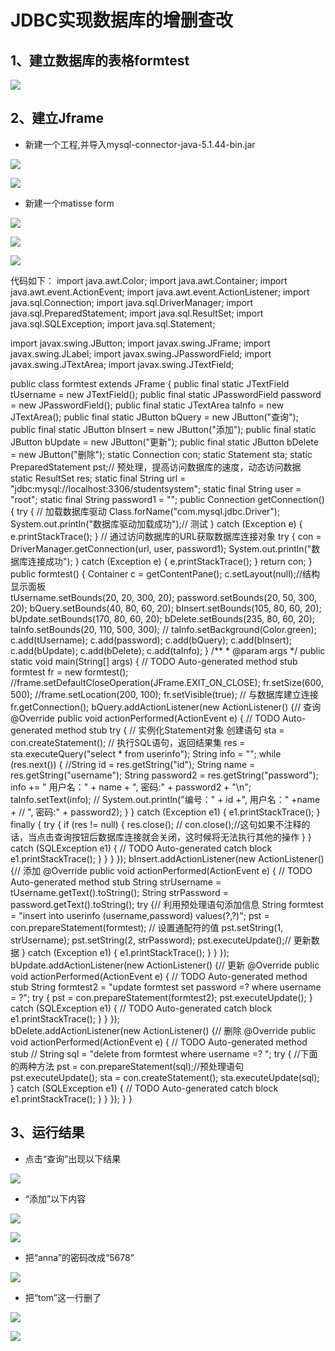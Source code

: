 # JDBC实现数据库的增删查改

## 1、建立数据库的表格formtest

![](1.jpg)

## 2、建立Jframe

* 新建一个工程,并导入mysql-connector-java-5.1.44-bin.jar

![](2.jpg)

![](3.jpg)

* 新建一个matisse form

![](4.jpg)

![](5.jpg)

![](6.jpg)

代码如下：
import java.awt.Color;
import java.awt.Container;
import java.awt.event.ActionEvent;
import java.awt.event.ActionListener;
import java.sql.Connection;
import java.sql.DriverManager;
import java.sql.PreparedStatement;
import java.sql.ResultSet;
import java.sql.SQLException;
import java.sql.Statement;

import javax.swing.JButton;
import javax.swing.JFrame;
import javax.swing.JLabel;
import javax.swing.JPasswordField;
import javax.swing.JTextArea;
import javax.swing.JTextField;

public class formtest extends JFrame {
    public final static JTextField tUsername = new JTextField();
    public final static JPasswordField password = new JPasswordField();
    public final static JTextArea taInfo = new JTextArea();
    public final static JButton bQuery = new JButton("查询");
    public final static JButton bInsert = new JButton("添加");
    public final static JButton bUpdate = new JButton("更新");
    public final static JButton bDelete = new JButton("删除");
    static Connection con;
    static Statement sta;
    static PreparedStatement pst;// 预处理，提高访问数据库的速度，动态访问数据
    static ResultSet res;
    static final String url = "jdbc:mysql://localhost:3306/studentsystem";
    static final String user = "root";
    static final String password1 = "";
    public Connection getConnection() {
        try {
            // 加载数据库驱动
            Class.forName("com.mysql.jdbc.Driver");
            System.out.println("数据库驱动加载成功");// 测试
        } catch (Exception e) {
            e.printStackTrace();
        }
        // 通过访问数据库的URL获取数据库连接对象
        try {
            con = DriverManager.getConnection(url, user, password1);
            System.out.println("数据库连接成功");
        } catch (Exception e) {
            e.printStackTrace();
        }
        return con;
    }
    public formtest() {
        Container c = getContentPane();
        c.setLayout(null);//结构显示面板    
        tUsername.setBounds(20, 20, 300, 20);
        password.setBounds(20, 50, 300, 20);
        bQuery.setBounds(40, 80, 60, 20);
        bInsert.setBounds(105, 80, 60, 20);
        bUpdate.setBounds(170, 80, 60, 20);
        bDelete.setBounds(235, 80, 60, 20);
        taInfo.setBounds(20, 110, 500, 300);
        // taInfo.setBackground(Color.green);
        c.add(tUsername);
        c.add(password);
        c.add(bQuery);
        c.add(bInsert);
        c.add(bUpdate);
        c.add(bDelete);
        c.add(taInfo);
    }
    /**
     * @param args
     */
    public static void main(String[] args) {
        // TODO Auto-generated method stub
        formtest fr = new formtest();
        //frame.setDefaultCloseOperation(JFrame.EXIT_ON_CLOSE);
        fr.setSize(600, 500);
        //frame.setLocation(200, 100);
        fr.setVisible(true);
        // 与数据库建立连接
        fr.getConnection();
        bQuery.addActionListener(new ActionListener() {// 查询
            @Override
            public void actionPerformed(ActionEvent e) {
                // TODO Auto-generated method stub
                try {
                    // 实例化Statement对象  创建语句
                    sta = con.createStatement();
                    // 执行SQL语句，返回结果集
                    res = sta.executeQuery("select * from userinfo");
                    String info = "";
                    while (res.next()) {
                        //String id = res.getString("id");
                        String name = res.getString("username");
                        String password2 = res.getString("password");
                        info +=  " 用户名：" + name + ", 密码:"
                                + password2 + "\n";
                        taInfo.setText(info);
                        // System.out.println("编号：" + id +", 用户名：" +name +
                        // ", 密码:" + password2);
                    }
                } catch (Exception e1) {
                    e1.printStackTrace();
                } finally {
                    try {
                        if (res != null) {
                            res.close();
                            // con.close();//这句如果不注释的话，当点击查询按钮后数据库连接就会关闭，这时候将无法执行其他的操作
                        }
                    } catch (SQLException e1) {
                        // TODO Auto-generated catch block
                        e1.printStackTrace();
                    }
                }
            }
        });
        bInsert.addActionListener(new ActionListener() {// 添加
            @Override
            public void actionPerformed(ActionEvent e) {
                // TODO Auto-generated method stub
                String strUsername = tUsername.getText().toString();
                String strPassword = password.getText().toString();
                try {// 利用预处理语句添加信息
                    String formtest = "insert into userinfo (username,password) values(?,?)";
                    pst = con.prepareStatement(formtest);
                    // 设置通配符的值
                    pst.setString(1, strUsername);
                    pst.setString(2, strPassword);
                    pst.executeUpdate();// 更新数据
                } catch (Exception e1) {
                    e1.printStackTrace();
                }
            }
        });
     bUpdate.addActionListener(new ActionListener() {// 更新
            @Override
            public void actionPerformed(ActionEvent e) {
                // TODO Auto-generated method stub
                String formtest2 = "update formtest set password =? where username = ?";
                try {
                    pst = con.prepareStatement(formtest2);
                    pst.executeUpdate();
                } catch (SQLException e1) {
                    // TODO Auto-generated catch block
                    e1.printStackTrace();
                }
            }
        });      
        bDelete.addActionListener(new ActionListener() {// 删除
            @Override
            public void actionPerformed(ActionEvent e) {
                // TODO Auto-generated method stub
               // String sql = "delete from formtest where username =? ";
                try {
                    //下面的两种方法
              pst = con.prepareStatement(sql);//预处理语句
                pst.executeUpdate();
                    sta = con.createStatement();
                    sta.executeUpdate(sql);
                } catch (SQLException e1) {
                    // TODO Auto-generated catch block
                    e1.printStackTrace();
                }
            }
        });
    }
}

## 3、运行结果

* 点击“查询”出现以下结果

![](7.jpg)

* “添加”以下内容

![](8.jpg)

![](9.jpg)

* 把“anna”的密码改成“5678”

![](10.jpg)

* 把“tom”这一行删了

![](11.jpg)

![](12.jpg)








